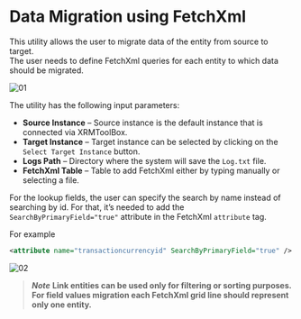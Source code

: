 # Data Migration using FetchXml

This utility allows the user to migrate data of the entity from source to target. \
The user needs to define FetchXml queries for each entity to which data should be migrated.   

![01](https://user-images.githubusercontent.com/60586462/201646610-1670de23-7695-411a-87f5-74db0c99185a.png)

The utility has the following input parameters: 

- **Source Instance** – Source instance is the default instance that is connected via XRMToolBox. 
- **Target Instance** – Target instance can be selected by clicking on the `Select Target Instance` button. 
- **Logs Path** – Directory where the system will save the `Log.txt` file. 
- **FetchXml Table** – Table to add FetchXml either by typing manually or selecting a file. 

For the lookup fields, the user can specify the search by name instead of searching by id. For that, it’s needed to add the `SearchByPrimaryField="true"` attribute in the FetchXml `attribute` tag. 

For example
```xml
<attribute name="transactioncurrencyid" SearchByPrimaryField="true" />
```

![02](https://user-images.githubusercontent.com/60586462/201902686-21f1587f-c029-4f77-8362-1e693fccabdf.png)

> ***Note*** **Link entities can be used only for filtering or sorting purposes. For field values migration each FetchXml grid line should represent only one entity.** 
